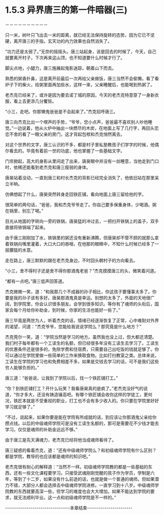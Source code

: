 # 1.5.3 异界唐三的第一件暗器(三)
－－－－－－－－－－

  只一米，树叶只飞出去一米的距离，就已经无法保持旋转的态势，因为它已不坚硬，离开唐三的手指，玄天功的内力效果也自然消失了。

  “功力还是太弱了。”无奈的摇摇头。唐三站起身，该是回去的时候了，今天，自己就要离开村子，下次再来这山顶，也不知道要什么时候才行了。

  脚尖点地，小腿力，唐三施展起鬼影迷踪，朝着山下而去。

  熟悉的粥香扑鼻，这是离开前最后一次再给父亲做饭，唐三当然不会偷懒。看了看炉子下的柴火，给粥里面再加些水，这样一来，父亲睡醒后，也能喝到热粥了。

  老杰克已经来了，或许是因为要去诺丁城的原因，今天的老杰克特意穿了一身新衣服，看上去更添几分矍铄。

  “小三，走吧。你那懒鬼爸爸是不会起来了。”杰克招呼唐三。

  唐三向杰克比出一个噤声的手势，“爷爷，您小点声，爸爸最不喜欢别人吵他睡觉。”一边说着，他从火炉中抽出一块燃尽的木炭，在地面上写了几行字，再回头恋恋不舍的看了一眼父亲的房门，这才背起包袱和杰克悄然离去。

  对这个世界的文字，唐三认识的不多，都是村子里私塾教孩子们学字的时候，他偶尔看去的。毕竟有着前一世的功底，他也掌握了一些基础文字。

  门帘掀起，高大的身影从里间走了出来，唐昊眼中并没有一丝睡意，当他走到门口时，依稀还能看到老杰克和唐三瘦弱的身体。

  唐昊站着没动，一直到唐三和村长杰克的背影已经完全消失了，他依旧站在那里呆立半晌。

  仿佛想起了什么，唐昊突然转身走回铁匠铺，看向地面上唐三留给他的字。

  很简单的两句话，“爸爸，我和杰克爷爷走了。你自己要多保重身体，少喝酒。粥在锅里，别忘了喝。”

  目光从地面的字转向一旁的铁锅，唐昊猛的冲过去，一把扫开铁锅上的盖子，双手直接将铁锅端了起来。

  由于唐三刚刚加了水，铁锅里的粥还没有重新沸腾，但唐昊却不管不顾的就那么拿着铁锅向嘴里灌着，大口大口的吞咽，在他那的眼睛中，不知什么时候已经多了一层朦胧的水意。

  走在路上，唐三默默的跟在老杰克身边，不时回头朝村子的方向看去。

  “小三，舍不得村子还是舍不得你那酒鬼老爸？”杰克摸摸唐三的头，微笑着问道。

  “都有一点吧。”唐三低声回答道。

  杰克微微一笑，道：“和我那几个不成器的孙子相比，你这孩子要懂事太多了。你要是我的孙子该有多好。唐昊那酒鬼真是幸运。别想的太多了，外面的天地很广阔，到学院里，你会认识很多朋友。会学到很多知识。等你有了魂师的头衔后，国家会每个月给你补助金，到时候，你家的生活也能好一些了。”

  唐三毕竟是两世为人，听着杰克的话，情绪已经逐渐恢复了正常，心中难耐对外界的渴望，问道：“杰克爷爷，您能给我说说学院么？那究竟是什么地方？”

  杰克莞尔一笑，道：“学院当然是学习的地方。虽然我也没上过，但大都还清楚。我们村子每年都有一个工读生的名额，但已经很多年没有工读生去学习了。工读生的优惠条件还是很多的，免除学费和住宿费，只需要自己出吃饭的钱就足够了。你可以通过在学院里做一些简单的工作来换取食物。比如打扫教室之类。总体来说，工读生在学院的学习也和免费相差不多。如果是交钱去学习的话，可不是我们这些穷人能够负担的。”

  唐三道：“爸爸说，让我到了学院以后，找一个铁匠铺打工。”

  “你？到铁匠铺打工？开什么玩笑？我看唐昊真的是疯了。”老杰克没好气的说道，“你才多大，还没有铸造锤高吧。有哪个铁匠铺会收你这样的学徒工，更何况，铁匠本就是不受重视的职业，打工也不会有多少收入的。你只要在学院里好好学习就足够了。”

  “不过，说起来，如果你要是能在学院有所成就的话，到应该让你那酒鬼父亲给你攒点钱。以后的中级魂师学院可是没有工读生名额的，那可是需要花不少钱才能去学习。仅仅是魂师的补助金远远不够。”

  由于唐三是先天满魂力，老杰克已经将他当成魂师看待了。

  唐三疑惑的看着杰克，道：“还有中级魂师学院么？和初级魂师学院有什么区别？都是学院，教导的也应该都是魂师的知识吧。”

  老杰克很有耐心的解释道：“当然不一样。初级魂师学院教的都是一些基础的东西，还有一些文化课程要学习。只接受武魂刚刚觉醒的孩子作为学员，学制是六年，等到了十二岁，如果没有什么前途的话，也就是做一个普通的魂师。但如果潜力不错，大部分人都会选择去中级魂师学院进修。一直学习到十八岁。中级魂师学院教的东西就要高深一些，但学习的难度也会大大增加。如果不能达到学院的要求，就无法顺利毕业。这一点和初级魂师学院是不一样的。”


---------------------------------本章结束-----------------------
